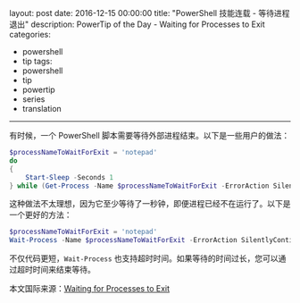 ﻿layout: post
date: 2016-12-15 00:00:00
title: "PowerShell 技能连载 - 等待进程退出"
description: PowerTip of the Day - Waiting for Processes to Exit
categories:
- powershell
- tip
tags:
- powershell
- tip
- powertip
- series
- translation
---
有时候，一个 PowerShell 脚本需要等待外部进程结束。以下是一些用户的做法：

```powershell
$processNameToWaitForExit = 'notepad'
do
{
    Start-Sleep -Seconds 1
} while (Get-Process -Name $processNameToWaitForExit -ErrorAction SilentlyContinue)
```

这种做法不太理想，因为它至少等待了一秒钟，即便进程已经不在运行了。以下是一个更好的方法：

```powershell
$processNameToWaitForExit = 'notepad'
Wait-Process -Name $processNameToWaitForExit -ErrorAction SilentlyContinue
```

不仅代码更短，`Wait-Process` 也支持超时时间。如果等待的时间过长，您可以通过超时时间来结束等待。

<!--more-->
本文国际来源：[Waiting for Processes to Exit](http://community.idera.com/powershell/powertips/b/tips/posts/waiting-for-processes-to-exit)

